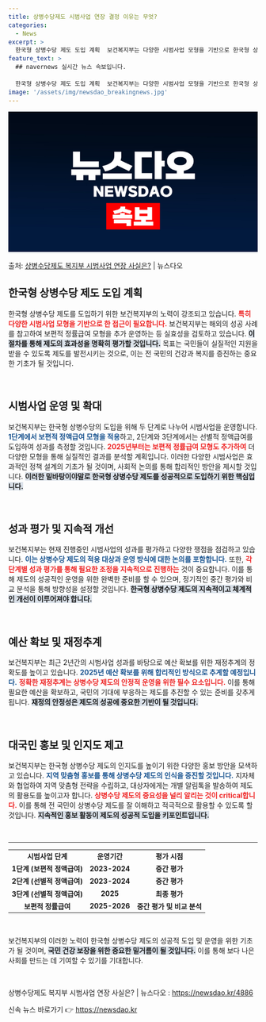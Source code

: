 ```yaml
---
title: 상병수당제도 시범사업 연장 결정 이유는 무엇?
categories:
  - News
excerpt: >
  한국형 상병수당 제도 도입 계획  보건복지부는 다양한 시범사업 모형을 기반으로 한국형 상병수당 제도를 도입하…
feature_text: >
  ## navernews 실시간 뉴스 속보입니다.

  한국형 상병수당 제도 도입 계획  보건복지부는 다양한 시범사업 모형을 기반으로 한국형 상병수당 제도를 도입하…
image: '/assets/img/newsdao_breakingnews.jpg'
---
```


![뉴스다오 속보](/assets/img/newsdao_breakingnews.jpg)

<p>출처: <a href="https://newsdao.kr/4886" rel="dofollow">상병수당제도 복지부 시범사업 연장 사실은?</a> | 뉴스다오</p>

<h2 data-ke-size="size26">한국형 상병수당 제도 도입 계획</h2>

<p data-ke-size="size16">한국형 상병수당 제도를 도입하기 위한 보건복지부의 노력이 강조되고 있습니다. <b><span style="color: #ee2323;">특히 다양한 시범사업 모형을 기반으로 한 접근이 필요합니다.</span></b> 보건복지부는 해외의 성공 사례를 참고하여 보편적 정률급여 모형을 추가 운영하는 등 실효성을 검토하고 있습니다. <b><span style="background-color: #21538527;">이 절차를 통해 제도의 효과성을 명확히 평가할 것입니다.</span></b> 목표는 국민들이 실질적인 지원을 받을 수 있도록 제도를 발전시키는 것으로, 이는 전 국민의 건강과 복지를 증진하는 중요한 기초가 될 것입니다.</p>

<p data-ke-size="size16">&nbsp;</p>

<h2 data-ke-size="size26">시범사업 운영 및 확대</h2>

<p data-ke-size="size16">보건복지부는 한국형 상병수당의 도입을 위해 두 단계로 나누어 시범사업을 운영합니다. <b><span style="color: #1a5490;">1단계에서 보편적 정액급여 모형을 적용</span></b>하고, 2단계와 3단계에서는 선별적 정액급여를 도입하여 성과를 측정할 것입니다. <b><span style="color: #ee2323;">2025년부터는 보편적 정률급여 모형도 추가하여</span></b> 더 다양한 모형을 통해 실질적인 결과를 분석할 계획입니다. 이러한 다양한 시범사업은 효과적인 정책 설계의 기초가 될 것이며, 사회적 논의를 통해 합리적인 방안을 제시할 것입니다. <b><span style="background-color: #21538527;">이러한 밑바탕이야말로 한국형 상병수당 제도를 성공적으로 도입하기 위한 핵심입니다.</span></b></p>

<p data-ke-size="size16">&nbsp;</p>

<h2 data-ke-size="size26">성과 평가 및 지속적 개선</h2>

<p data-ke-size="size16">보건복지부는 현재 진행중인 시범사업의 성과를 평가하고 다양한 쟁점을 점검하고 있습니다. <b><span style="color: #1a5490;">이는 상병수당 제도의 적용 대상과 운영 방식에 대한 논의를 포함합니다.</span></b> 또한, <b><span style="color: #ee2323;">각 단계별 성과 평가를 통해 필요한 조정을 지속적으로 진행하는</span></b> 것이 중요합니다. 이를 통해 제도의 성공적인 운영을 위한 완벽한 준비를 할 수 있으며, 정기적인 중간 평가와 비교 분석을 통해 방향성을 설정할 것입니다. <b><span style="background-color: #21538527;">한국형 상병수당 제도의 지속적이고 체계적인 개선이 이루어져야 합니다.</span></b></p>

<p data-ke-size="size16">&nbsp;</p>

<h2 data-ke-size="size26">예산 확보 및 재정추계</h2>

<p data-ke-size="size16">보건복지부는 최근 2년간의 시범사업 성과를 바탕으로 예산 확보를 위한 재정추계의 정확도를 높이고 있습니다. <b><span style="color: #1a5490;">2025년 예산 확보를 위해 합리적인 방식으로 추계할 예정입니다.</span></b> <b><span style="color: #ee2323;">정확한 재정추계는 상병수당 제도의 안정적 운영을 위한 필수 요소입니다.</span></b> 이를 통해 필요한 예산을 확보하고, 국민의 기대에 부응하는 제도를 추진할 수 있는 준비를 갖추게 됩니다. <b><span style="background-color: #21538527;">재정의 안정성은 제도의 성공에 중요한 기반이 될 것입니다.</span></b></p>

<p data-ke-size="size16">&nbsp;</p>

<h2 data-ke-size="size26">대국민 홍보 및 인지도 제고</h2>

<p data-ke-size="size16">보건복지부는 한국형 상병수당 제도의 인지도를 높이기 위한 다양한 홍보 방안을 모색하고 있습니다. <b><span style="color: #1a5490;">지역 맞춤형 홍보를 통해 상병수당 제도의 인식을 증진할 것입니다.</span></b> 지자체와 협업하여 지역 맞춤형 전략을 수립하고, 대상자에게는 개별 알림톡을 발송하여 제도의 활용도를 높이고자 합니다. <b><span style="color: #ee2323;">상병수당 제도의 중요성을 널리 알리는 것이 critical합니다.</span></b> 이를 통해 전 국민이 상병수당 제도를 잘 이해하고 적극적으로 활용할 수 있도록 할 것입니다. <b><span style="background-color: #21538527;">지속적인 홍보 활동이 제도의 성공적 도입을 키포인트입니다.</span></b></p>

<p data-ke-size="size16">&nbsp;</p>

<hr>

<table>
    <tbody>
        <tr>
            <td style="text-align: center; height: 17px;"><b>시범사업 단계</b></td>
            <td style="text-align: center; height: 17px;"><b>운영기간</b></td>
            <td style="text-align: center; height: 17px;"><b>평가 시점</b></td>
        </tr>
        <tr>
            <td style="text-align: center; height: 17px;"><b>1단계 (보편적 정액급여)</b></td>
            <td style="text-align: center; height: 17px;"><b>2023-2024</b></td>
            <td style="text-align: center; height: 17px;"><b>중간 평가</b></td>
        </tr>
        <tr>
            <td style="text-align: center; height: 17px;"><b>2단계 (선별적 정액급여)</b></td>
            <td style="text-align: center; height: 17px;"><b>2023-2024</b></td>
            <td style="text-align: center; height: 17px;"><b>중간 평가</b></td>
        </tr>
        <tr>
            <td style="text-align: center; height: 17px;"><b>3단계 (선별적 정액급여)</b></td>
            <td style="text-align: center; height: 17px;"><b>2025</b></td>
            <td style="text-align: center; height: 17px;"><b>최종 평가</b></td>
        </tr>
        <tr>
            <td style="text-align: center; height: 17px;"><b>보편적 정률급여</b></td>
            <td style="text-align: center; height: 17px;"><b>2025-2026</b></td>
            <td style="text-align: center; height: 17px;"><b>중간 평가 및 비교 분석</b></td>
        </tr>
    </tbody>
</table>

<p data-ke-size="size16">&nbsp;</p>

<p data-ke-size="size16">보건복지부의 이러한 노력이 한국형 상병수당 제도의 성공적 도입 및 운영을 위한 기초가 될 것이며, <b><span style="background-color: #21538527;">국민 건강 보장을 위한 중요한 밑거름이 될 것입니다.</span></b> 이를 통해 보다 나은 사회를 만드는 데 기여할 수 있기를 기대합니다.</p>

<p data-ke-size="size16">&nbsp;</p>

<p data-ke-size="size16">상병수당제도 복지부 시범사업 연장 사실은? | 뉴스다오  : <a href="https://newsdao.kr/4886" target="_blank">https://newsdao.kr/4886</a></p> 

신속 뉴스 바로가기 👉 <a href="https://newsdao.kr" rel="dofollow">https://newsdao.kr</a>


